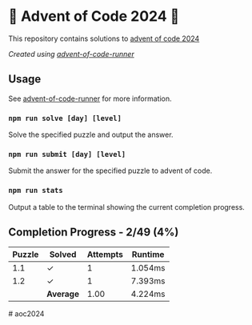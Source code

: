 # :santa: Advent of Code 2024 :christmas_tree:

This repository contains solutions to [advent of code 2024](https://adventofcode.com/2024) 

_Created using [advent-of-code-runner](https://github.com/beakerandjake/advent-of-code-runner)_

## Usage
See [advent-of-code-runner](https://github.com/beakerandjake/advent-of-code-runner) for more information.

### `npm run solve [day] [level]`
Solve the specified puzzle and output the answer.

### `npm run submit [day] [level]`
Submit the answer for the specified puzzle to advent of code.

### `npm run stats`
Output a table to the terminal showing the current completion progress.

<!--Please do not delete the following comments, they are required to save your stats to this file.-->
<!--START_AUTOGENERATED_COMPLETION_PROGRESS_SECTION-->
## Completion Progress - 2/49 (4%)

| Puzzle | Solved | Attempts | Runtime |
| --- | --- | --- | --- |
| 1.1 | ✓ | 1 | 1.054ms |
| 1.2 | ✓ | 1 | 7.393ms |
|  | **Average** | 1.00 | 4.224ms |
<!--END_AUTOGENERATED_COMPLETION_PROGRESS_SECTION--># aoc2024
